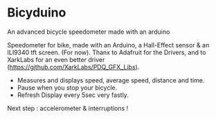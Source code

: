 # Bicyduino
An advanced bicycle speedometer made with an arduino

Speedometer for bike, made with an Arduino, a Hall-Effect sensor & an
ILI9340 tft screen. (For now).
Thanx to Adafruit for the Drivers, and to XarkLabs for an even better
driver (https://github.com/XarkLabs/PDQ_GFX_Libs).

- Measures and displays speed, average speed, distance and time.
- Pause when you stop your bicycle.
- Refresh Display every 5sec very fastly.

Next step : accelerometer & interruptions !
